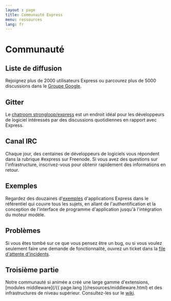 ```yaml
---
layout : page
title: Communauté Express
menu: ressources
lang: fr
---
```

<!---
 Copyright (c) 2016 StrongLoop, IBM, and Express Contributors
 License: MIT
-->

# Communauté

## Liste de diffusion

Rejoignez plus de 2000 utilisateurs Express ou parcourez plus de 5000 discussions dans le [Groupe Google](https://groups.google.com/group/express-js).

## Gitter

Le [chatroom strongloop/express](https://gitter.im/strongloop/express) est un endroit idéal
pour les développeurs de logiciel intéressés par des discussions quotidiennes en rapport avec Express.

## Canal IRC

Chaque jour, des centaines de développeurs de logiciels vous répondent dans la rubrique #express sur Freenode.
Si vous avez des questions sur l'infrastructure, inscrivez-vous pour obtenir rapidement des informations en retour.

## Exemples

Regardez des douzaines d'[exemples](https://github.com/strongloop/express/tree/master/examples) d'applications Express dans le référentiel qui couvre tous les sujets, en allant de l'authentification et la conception de l'interface de
programme d'application jusqu'à l'intégration du moteur modèle.

## Problèmes

Si vous êtes tombé sur ce que vous pensez être un bug, ou si vous voulez seulement faire une demande
de fonctionnalité, ouvrez un ticket dans la [file d'attente d'incidents](https://github.com/strongloop/express/issues).

## Troisième partie

Notre communauté si animée a créé une large gamme d'extensions,
[modules middleware](/{{ page.lang }}/resources/middleware.html) et des
infrastructures de niveau supérieur. Consultez-les sur le [wiki](https://github.com/strongloop/express/wiki).

